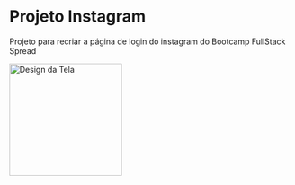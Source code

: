 # Projeto Instagram
Projeto para recriar a página de login do instagram do Bootcamp FullStack Spread

<img align="center" alt="Design da Tela" height="auto" width="200" src="https://i.imgur.com/BheDWAN.png" />
